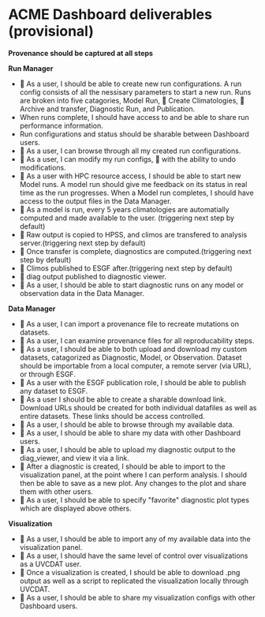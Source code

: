 # ACME Dashboard deliverables (provisional)

**Provenance should be captured at all steps**

**Run Manager**
* &#x1F535; As a user, I should be able to create new run configurations. A run config consists of all the nessisary parameters to start a new run. Runs are broken into five catagories, Model Run, &#x1F534; Create Climatologies, &#x1F534; Archive and transfer, Diagnostic Run, and Publication.
* When runs complete, I should have access to and be able to share run performance information.
* Run configurations and status should be sharable between Dashboard users.
* &#x1F535; As a user, I can browse through all my created run configurations.
* &#x1F535; As a user, I can modify my run configs, &#x1F534; with the ability to undo modifications.
* &#x1F534; As a user with HPC resource access, I should be able to start new Model runs. A model run should give me feedback on its status in real time as the run progresses. When a Model run completes, I should have access to the output files in the Data Manager.
* &#x1F534; As a model is run, every 5 years climatologies are automatially computed and made available to the user. (triggering next step by default)
* &#x1F534; Raw output is copied to HPSS, and climos are transfered to analysis server.(triggering next step by default)
* &#x1F534; Once transfer is complete, diagnostics are computed.(triggering next step by default)
* &#x1F534; Climos published to ESGF after.(triggering next step by default)
* &#x1F534; diag output published to diagnostic viewer.
* &#x1F535; As a user, I should be able to start diagnostic runs on any model or observation data in the Data Manager.


**Data Manager**
* &#x1F534; As a user, I can import a provenance file to recreate mutations on datasets.
* &#x1F534; As a user, I can examine provenance files for all reproducability steps.
* &#x1F535; As a user, I should be able to both upload and download my custom datasets, catagorized as Diagnostic, Model, or Observation. Dataset should be importable from a local computer, a remote server (via URL), or through ESGF.
* &#x1F534; As a user with the ESGF publication role, I should be able to publish any dataset to ESGF.
* &#x1F534; As a user I should be able to create a sharable download link. Download URLs should be created for both individual datafiles as well as entire datasets. These links should be access controlled.
* &#x1F535; As a user, I should be able to browse through my available data.
* &#x1F534; As a user, I should be able to share my data with other Dashboard users.
* &#x1F534; As a user, I should be able to upload my diagnostic output to the diag_viewer, and view it via a link.
* &#x1F534; After a diagnostic is created, I should be able to import to the visualization panel, at the point where I can perform analysis. I should then be able to save as a new plot. Any changes to the plot and share them with other users.
* &#x1F534; As a user, I should be able to specify "favorite" diagnostic plot types which are displayed above others.

**Visualization**
* &#x1F534; As a user, I should be able to import any of my available data into the visualization panel.
* &#x1F534; As a user, I should have the same level of control over visualizations as a UVCDAT user.
* &#x1F534; Once a visualization is created, I should be able to download .png output as well as a script to replicated the visualization locally through UVCDAT.
* &#x1F534; As a user, I should be able to share my visualization configs with other Dashboard users.
